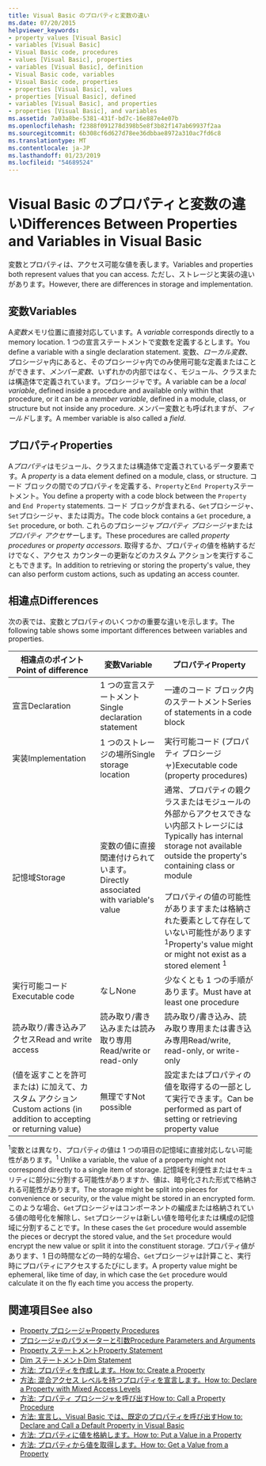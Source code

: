 ```yaml
---
title: Visual Basic のプロパティと変数の違い
ms.date: 07/20/2015
helpviewer_keywords:
- property values [Visual Basic]
- variables [Visual Basic]
- Visual Basic code, procedures
- values [Visual Basic], properties
- variables [Visual Basic], definition
- Visual Basic code, variables
- Visual Basic code, properties
- properties [Visual Basic], values
- properties [Visual Basic], defined
- variables [Visual Basic], and properties
- properties [Visual Basic], and variables
ms.assetid: 7a03a8be-5381-431f-bd7c-16e887e4e07b
ms.openlocfilehash: f2388f091278d398b5e8f3b82f147ab69937f2aa
ms.sourcegitcommit: 6b308cf6d627d78ee36dbbae8972a310ac7fd6c8
ms.translationtype: MT
ms.contentlocale: ja-JP
ms.lasthandoff: 01/23/2019
ms.locfileid: "54689524"
---
```

# <a name="differences-between-properties-and-variables-in-visual-basic"></a><span data-ttu-id="8cb04-102">Visual Basic のプロパティと変数の違い</span><span class="sxs-lookup"><span data-stu-id="8cb04-102">Differences Between Properties and Variables in Visual Basic</span></span>
<span data-ttu-id="8cb04-103">変数とプロパティは、アクセス可能な値を表します。</span><span class="sxs-lookup"><span data-stu-id="8cb04-103">Variables and properties both represent values that you can access.</span></span> <span data-ttu-id="8cb04-104">ただし、ストレージと実装の違いがあります。</span><span class="sxs-lookup"><span data-stu-id="8cb04-104">However, there are differences in storage and implementation.</span></span>  
  
## <a name="variables"></a><span data-ttu-id="8cb04-105">変数</span><span class="sxs-lookup"><span data-stu-id="8cb04-105">Variables</span></span>  
 <span data-ttu-id="8cb04-106">A*変数*メモリ位置に直接対応しています。</span><span class="sxs-lookup"><span data-stu-id="8cb04-106">A *variable* corresponds directly to a memory location.</span></span> <span data-ttu-id="8cb04-107">1 つの宣言ステートメントで変数を定義するとします。</span><span class="sxs-lookup"><span data-stu-id="8cb04-107">You define a variable with a single declaration statement.</span></span> <span data-ttu-id="8cb04-108">変数、*ローカル変数*、プロシージャ内にあると、そのプロシージャ内でのみ使用可能な定義またはことができます、*メンバー変数*、いずれかの内部ではなく、モジュール、クラスまたは構造体で定義されています。プロシージャです。</span><span class="sxs-lookup"><span data-stu-id="8cb04-108">A variable can be a *local variable*, defined inside a procedure and available only within that procedure, or it can be a *member variable*, defined in a module, class, or structure but not inside any procedure.</span></span> <span data-ttu-id="8cb04-109">メンバー変数とも呼ばれますが、*フィールド*します。</span><span class="sxs-lookup"><span data-stu-id="8cb04-109">A member variable is also called a *field*.</span></span>  
  
## <a name="properties"></a><span data-ttu-id="8cb04-110">プロパティ</span><span class="sxs-lookup"><span data-stu-id="8cb04-110">Properties</span></span>  
 <span data-ttu-id="8cb04-111">A*プロパティ*はモジュール、クラスまたは構造体で定義されているデータ要素です。</span><span class="sxs-lookup"><span data-stu-id="8cb04-111">A *property* is a data element defined on a module, class, or structure.</span></span> <span data-ttu-id="8cb04-112">コード ブロックの間でのプロパティを定義する、`Property`と`End Property`ステートメント。</span><span class="sxs-lookup"><span data-stu-id="8cb04-112">You define a property with a code block between the `Property` and `End Property` statements.</span></span> <span data-ttu-id="8cb04-113">コード ブロックが含まれる、`Get`プロシージャ、`Set`プロシージャ、または両方。</span><span class="sxs-lookup"><span data-stu-id="8cb04-113">The code block contains a `Get` procedure, a `Set` procedure, or both.</span></span> <span data-ttu-id="8cb04-114">これらのプロシージャ*プロパティ プロシージャ*または*プロパティ アクセサー*します。</span><span class="sxs-lookup"><span data-stu-id="8cb04-114">These procedures are called *property procedures* or *property accessors*.</span></span> <span data-ttu-id="8cb04-115">取得するか、プロパティの値を格納するだけでなく、アクセス カウンターの更新などのカスタム アクションを実行することもできます。</span><span class="sxs-lookup"><span data-stu-id="8cb04-115">In addition to retrieving or storing the property's value, they can also perform custom actions, such as updating an access counter.</span></span>  
  
## <a name="differences"></a><span data-ttu-id="8cb04-116">相違点</span><span class="sxs-lookup"><span data-stu-id="8cb04-116">Differences</span></span>  
 <span data-ttu-id="8cb04-117">次の表では、変数とプロパティのいくつかの重要な違いを示します。</span><span class="sxs-lookup"><span data-stu-id="8cb04-117">The following table shows some important differences between variables and properties.</span></span>  
  
|<span data-ttu-id="8cb04-118">相違点のポイント</span><span class="sxs-lookup"><span data-stu-id="8cb04-118">Point of difference</span></span>|<span data-ttu-id="8cb04-119">変数</span><span class="sxs-lookup"><span data-stu-id="8cb04-119">Variable</span></span>|<span data-ttu-id="8cb04-120">プロパティ</span><span class="sxs-lookup"><span data-stu-id="8cb04-120">Property</span></span>|  
|-------------------------|--------------|--------------|  
|<span data-ttu-id="8cb04-121">宣言</span><span class="sxs-lookup"><span data-stu-id="8cb04-121">Declaration</span></span>|<span data-ttu-id="8cb04-122">1 つの宣言ステートメント</span><span class="sxs-lookup"><span data-stu-id="8cb04-122">Single declaration statement</span></span>|<span data-ttu-id="8cb04-123">一連のコード ブロック内のステートメント</span><span class="sxs-lookup"><span data-stu-id="8cb04-123">Series of statements in a code block</span></span>|  
|<span data-ttu-id="8cb04-124">実装</span><span class="sxs-lookup"><span data-stu-id="8cb04-124">Implementation</span></span>|<span data-ttu-id="8cb04-125">1 つのストレージの場所</span><span class="sxs-lookup"><span data-stu-id="8cb04-125">Single storage location</span></span>|<span data-ttu-id="8cb04-126">実行可能コード (プロパティ プロシージャ)</span><span class="sxs-lookup"><span data-stu-id="8cb04-126">Executable code (property procedures)</span></span>|  
|<span data-ttu-id="8cb04-127">記憶域</span><span class="sxs-lookup"><span data-stu-id="8cb04-127">Storage</span></span>|<span data-ttu-id="8cb04-128">変数の値に直接関連付けられています。</span><span class="sxs-lookup"><span data-stu-id="8cb04-128">Directly associated with variable's value</span></span>|<span data-ttu-id="8cb04-129">通常、プロパティの親クラスまたはモジュールの外部からアクセスできない内部ストレージには</span><span class="sxs-lookup"><span data-stu-id="8cb04-129">Typically has internal storage not available outside the property's containing class or module</span></span><br /><br /> <span data-ttu-id="8cb04-130">プロパティの値の可能性がありますまたは格納された要素として存在していない可能性があります<sup>1</sup></span><span class="sxs-lookup"><span data-stu-id="8cb04-130">Property's value might or might not exist as a stored element <sup>1</sup></span></span>|  
|<span data-ttu-id="8cb04-131">実行可能コード</span><span class="sxs-lookup"><span data-stu-id="8cb04-131">Executable code</span></span>|<span data-ttu-id="8cb04-132">なし</span><span class="sxs-lookup"><span data-stu-id="8cb04-132">None</span></span>|<span data-ttu-id="8cb04-133">少なくとも 1 つの手順があります。</span><span class="sxs-lookup"><span data-stu-id="8cb04-133">Must have at least one procedure</span></span>|  
|<span data-ttu-id="8cb04-134">読み取り/書き込みアクセス</span><span class="sxs-lookup"><span data-stu-id="8cb04-134">Read and write access</span></span>|<span data-ttu-id="8cb04-135">読み取り/書き込みまたは読み取り専用</span><span class="sxs-lookup"><span data-stu-id="8cb04-135">Read/write or read-only</span></span>|<span data-ttu-id="8cb04-136">読み取り/書き込み、読み取り専用または書き込み専用</span><span class="sxs-lookup"><span data-stu-id="8cb04-136">Read/write, read-only, or write-only</span></span>|  
|<span data-ttu-id="8cb04-137">(値を返すことを許可または) に加えて、カスタム アクション</span><span class="sxs-lookup"><span data-stu-id="8cb04-137">Custom actions (in addition to accepting or returning value)</span></span>|<span data-ttu-id="8cb04-138">無理です</span><span class="sxs-lookup"><span data-stu-id="8cb04-138">Not possible</span></span>|<span data-ttu-id="8cb04-139">設定またはプロパティの値を取得するの一部として実行できます。</span><span class="sxs-lookup"><span data-stu-id="8cb04-139">Can be performed as part of setting or retrieving property value</span></span>|  
  
 <span data-ttu-id="8cb04-140"><sup>1</sup>変数とは異なり、プロパティの値は 1 つの項目の記憶域に直接対応しない可能性があります。</span><span class="sxs-lookup"><span data-stu-id="8cb04-140"><sup>1</sup> Unlike a variable, the value of a property might not correspond directly to a single item of storage.</span></span> <span data-ttu-id="8cb04-141">記憶域を利便性またはセキュリティに部分に分割する可能性がありますか、値は、暗号化された形式で格納される可能性があります。</span><span class="sxs-lookup"><span data-stu-id="8cb04-141">The storage might be split into pieces for convenience or security, or the value might be stored in an encrypted form.</span></span> <span data-ttu-id="8cb04-142">このような場合、`Get`プロシージャはコンポーネントの編成または格納されている値の暗号化を解除し、`Set`プロシージャは新しい値を暗号化または構成の記憶域に分割することです。</span><span class="sxs-lookup"><span data-stu-id="8cb04-142">In these cases the `Get` procedure would assemble the pieces or decrypt the stored value, and the `Set` procedure would encrypt the new value or split it into the constituent storage.</span></span> <span data-ttu-id="8cb04-143">プロパティ値があります、1 日の時間などの一時的な場合、`Get`プロシージャは計算こと、実行時にプロパティにアクセスするたびにします。</span><span class="sxs-lookup"><span data-stu-id="8cb04-143">A property value might be ephemeral, like time of day, in which case the `Get` procedure would calculate it on the fly each time you access the property.</span></span>  
  
## <a name="see-also"></a><span data-ttu-id="8cb04-144">関連項目</span><span class="sxs-lookup"><span data-stu-id="8cb04-144">See also</span></span>
- [<span data-ttu-id="8cb04-145">Property プロシージャ</span><span class="sxs-lookup"><span data-stu-id="8cb04-145">Property Procedures</span></span>](./property-procedures.md)
- [<span data-ttu-id="8cb04-146">プロシージャのパラメーターと引数</span><span class="sxs-lookup"><span data-stu-id="8cb04-146">Procedure Parameters and Arguments</span></span>](./procedure-parameters-and-arguments.md)
- [<span data-ttu-id="8cb04-147">Property ステートメント</span><span class="sxs-lookup"><span data-stu-id="8cb04-147">Property Statement</span></span>](../../../../visual-basic/language-reference/statements/property-statement.md)
- [<span data-ttu-id="8cb04-148">Dim ステートメント</span><span class="sxs-lookup"><span data-stu-id="8cb04-148">Dim Statement</span></span>](../../../../visual-basic/language-reference/statements/dim-statement.md)
- [<span data-ttu-id="8cb04-149">方法: プロパティを作成します。</span><span class="sxs-lookup"><span data-stu-id="8cb04-149">How to: Create a Property</span></span>](./how-to-create-a-property.md)
- [<span data-ttu-id="8cb04-150">方法: 混合アクセス レベルを持つプロパティを宣言します。</span><span class="sxs-lookup"><span data-stu-id="8cb04-150">How to: Declare a Property with Mixed Access Levels</span></span>](./how-to-declare-a-property-with-mixed-access-levels.md)
- [<span data-ttu-id="8cb04-151">方法: プロパティ プロシージャを呼び出す</span><span class="sxs-lookup"><span data-stu-id="8cb04-151">How to: Call a Property Procedure</span></span>](./how-to-call-a-property-procedure.md)
- [<span data-ttu-id="8cb04-152">方法: 宣言し、Visual Basic では、既定のプロパティを呼び出す</span><span class="sxs-lookup"><span data-stu-id="8cb04-152">How to: Declare and Call a Default Property in Visual Basic</span></span>](./how-to-declare-and-call-a-default-property.md)
- [<span data-ttu-id="8cb04-153">方法: プロパティに値を格納します。</span><span class="sxs-lookup"><span data-stu-id="8cb04-153">How to: Put a Value in a Property</span></span>](./how-to-put-a-value-in-a-property.md)
- [<span data-ttu-id="8cb04-154">方法: プロパティから値を取得します。</span><span class="sxs-lookup"><span data-stu-id="8cb04-154">How to: Get a Value from a Property</span></span>](./how-to-get-a-value-from-a-property.md)

